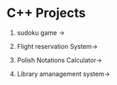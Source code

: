 # C++ Projects

1. sudoku game ->

2. Flight reservation System->

3. Polish Notations Calculator->

4. Library amanagement system->

